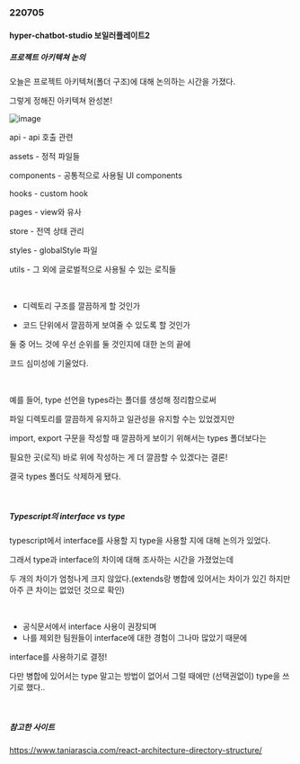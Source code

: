 ### 220705

#### hyper-chatbot-studio 보일러플레이트2

##### 프로젝트 아키텍쳐 논의

오늘은 프로젝트 아키텍쳐(폴더 구조)에 대해 논의하는 시간을 가졌다.

그렇게 정해진 아키텍쳐 완성본!

![image](https://user-images.githubusercontent.com/77482972/177338273-663b69dc-7a98-45a3-b5ea-2314611576d2.png)

api - api 호출 관련

assets - 정적 파일들

components - 공통적으로 사용될 UI components

hooks - custom hook

pages - view와 유사

store - 전역 상태 관리

styles - globalStyle 파일

utils - 그 외에 글로벌적으로 사용될 수 있는 로직들

<br>

- 디렉토리 구조를 깔끔하게 할 것인가<br>

- 코드 단위에서 깔끔하게 보여줄 수 있도록 할 것인가<br>

둘 중 어느 것에 우선 순위를 둘 것인지에 대한 논의 끝에<br>

코드 심미성에 기울었다.

<br>

예를 들어, type 선언을 types라는 폴더를 생성해 정리함으로써<br>

파일 디렉토리를 깔끔하게 유지하고 일관성을 유지할 수는 있었겠지만<br>

import, export 구문을 작성할 때 깔끔하게 보이기 위해서는 types 폴더보다는<br>

필요한 곳(로직) 바로 위에 작성하는 게 더 깔끔할 수 있겠다는 결론!<br>

결국 types 폴더도 삭제하게 됐다.<br>

<br>

##### Typescript의 interface vs type

typescript에서 interface를 사용할 지 type을 사용할 지에 대해 논의가 있었다.<br>

그래서 type과 interface의 차이에 대해 조사하는 시간을 가졌었는데<br>

두 개의 차이가 엄청나게 크지 않았다.(extends랑 병합에 있어서는 차이가 있긴 하지만 아주 큰 차이는 없었던 것으로 확인)<br>

<br>

- 공식문서에서 interface 사용이 권장되며
- 나를 제외한 팀원들이 interface에 대한 경험이 그나마 많았기 때문에

interface를 사용하기로 결정! <br>

다만 병합에 있어서는 type 말고는 방법이 없어서 그럴 때에만 (선택권없이) type을 쓰기로 했다..

<br>

##### 참고한 사이트

https://www.taniarascia.com/react-architecture-directory-structure/